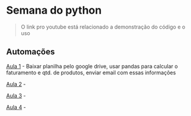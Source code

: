 # Semana do python

> O link pro youtube está relacionado a demonstração do código e o uso

## Automações

[Aula 1](https://youtu.be/bh81FzK3hPw) - Baixar planilha pelo google drive, usar pandas para calcular o faturamento e qtd. de produtos, enviar email com essas informações

[Aula 2]() - 

[Aula 3]() - 

[Aula 4]() - 
